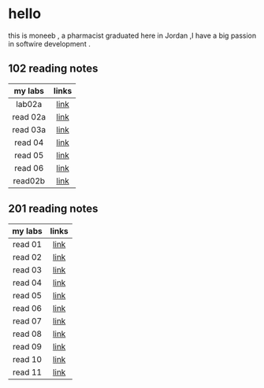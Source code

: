 # hello
 this is moneeb , a pharmacist graduated here in Jordan ,I have a big passion in softwire development .
 
 
 

## 102 reading notes 
|my labs   |      links               |    
|:--------:|:------------------------:|
| lab02a   |[link](102/102/lab02amd)  |
| read 02a |[link](102/102/read02a.md)|
| read 03a |[link](102/102/read03a.md)|   
| read 04  |[link](102/102/read04a.md)|
| read 05  | [link](102/102/read05.md)|
| read 06  |[link](102/102/read06.md) |
| read02b  |[link](102/102/read02b.md)|
 

## 201 reading notes 

|my labs   |      links               |    
|:--------:|:------------------------:|
|read 01   | [link](201/read01.md)    |
|read 02   | [link](201/read02.md)    |
|read 03   | [link](201/read03.md)    |
|read 04   | [link](201/read04.md)    |
|read 05   | [link](201/read05.md)    |
|read 06   | [link](201/read06.md)    |
|read 07   | [link](201/read07.md)    |
|read 08   | [link](201/read08.md)    |
|read 09   | [link](201/read09.md)    |
|read 10   | [link](201/read10.md)    |
|read 11   | [link](201/read11.md)    |